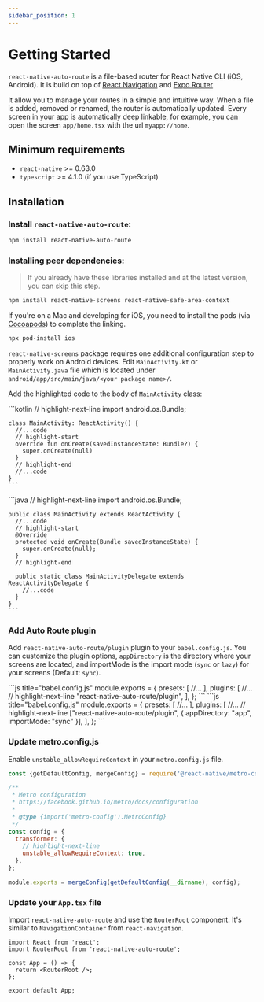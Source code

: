```yaml
---
sidebar_position: 1
---
```


# Getting Started

`react-native-auto-route` is a file-based router for React Native CLI (iOS, Android). It is build on top of [React Navigation](https://reactnavigation.org/) and [Expo Router](https://docs.expo.dev/router/introduction/)

It allow you to manage your routes in a simple and intuitive way. When a file is added, removed or renamed, the router is automatically updated. Every screen in your app is automatically deep linkable, for example, you can open the screen `app/home.tsx` with the url `myapp://home`.

## Minimum requirements

- `react-native` >= 0.63.0
- `typescript` >= 4.1.0 (if you use TypeScript)

## Installation

### Install `react-native-auto-route`:

```bash npm2yarn
npm install react-native-auto-route
```

### Installing peer dependencies:

> If you already have these libraries installed and at the latest version, you can skip this step.

```bash npm2yarn
npm install react-native-screens react-native-safe-area-context
```

If you're on a Mac and developing for iOS, you need to install the pods (via [Cocoapods](https://cocoapods.org)) to complete the linking.

```bash
npx pod-install ios
```


`react-native-screens` package requires one additional configuration step to properly
work on Android devices. Edit `MainActivity.kt` or `MainActivity.java` file which is located under `android/app/src/main/java/<your package name>/`.

Add the highlighted code to the body of `MainActivity` class:

<Tabs>
  <TabItem value='kotlin' label='Kotlin' default>
    ```kotlin
    // highlight-next-line
    import android.os.Bundle;

    class MainActivity: ReactActivity() {
      //...code
      // highlight-start
      override fun onCreate(savedInstanceState: Bundle?) {
        super.onCreate(null)
      }
      // highlight-end
      //...code
    }
    ```
  </TabItem>
  <TabItem value='java' label='Java'>
    ```java
    // highlight-next-line
    import android.os.Bundle;

    public class MainActivity extends ReactActivity {
      //...code
      // highlight-start
      @Override
      protected void onCreate(Bundle savedInstanceState) {
        super.onCreate(null);
      }
      // highlight-end
      
      public static class MainActivityDelegate extends ReactActivityDelegate {
        //...code
      }
    }
    ```
  </TabItem>
</Tabs>

### Add Auto Route plugin

Add `react-native-auto-route/plugin` plugin to your `babel.config.js`. You can customize the plugin options, `appDirectory` is the directory where your screens are located, and importMode is the import mode (`sync` or `lazy`) for your screens (Default: `sync`).

<Tabs>
  <TabItem value='normal' label='Normal' default>
    ```js title="babel.config.js"
        module.exports = {
          presets: [
            //...
          ],
          plugins: [
            //...
            // highlight-next-line
            "react-native-auto-route/plugin",
          ],
        };
    ```

  </TabItem>
  <TabItem value='custom' label='Custom Configs'>
    ```js title="babel.config.js"
        module.exports = {
          presets: [
            //...
          ],
          plugins: [
            //...
            // highlight-next-line
            ["react-native-auto-route/plugin", { appDirectory: "app", importMode: "sync" }],
          ],
        };
    ```
  </TabItem>
</Tabs>

### Update metro.config.js

Enable `unstable_allowRequireContext` in your `metro.config.js` file.

```js title="metro.config.js"
const {getDefaultConfig, mergeConfig} = require('@react-native/metro-config');

/**
 * Metro configuration
 * https://facebook.github.io/metro/docs/configuration
 *
 * @type {import('metro-config').MetroConfig}
 */
const config = {
  transformer: {
    // highlight-next-line
    unstable_allowRequireContext: true,
  },
};

module.exports = mergeConfig(getDefaultConfig(__dirname), config);
```

### Update your `App.tsx` file

Import `react-native-auto-route` and use the `RouterRoot` component. It's similar to `NavigationContainer` from `react-navigation`.

```tsx title="App.tsx"
import React from 'react';
import RouterRoot from 'react-native-auto-route';

const App = () => {
  return <RouterRoot />;
};

export default App;
```

